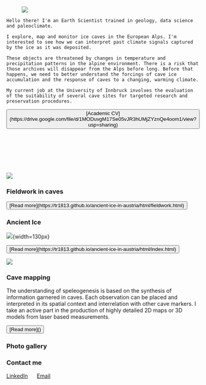 
<!--- A profile pic and small blurb?--->


<div style="height:100px" aria-hidden="true" class="wp-block-spacer"></div>


<div class=media-text id=short-description>
<figure>
	<img loading=lazy src=https://tr1813.github.io/ancient-ice-in-austria/gallery/long_profile.jpg>
</figure>
<div class=text>
	
	Hello there! I'm an Earth Scientist trained in geology, data science and paleoclimate. 
	
	I explore, map and monitor ice caves in the European Alps. I'm interested to see how we can interpret past climate signals captured by the ice as it was deposited.
	
	These objects are threatened by changes in temperature and precipitation patterns in the alpine environment. There is a risk that those archives will disappear from the Alps before long. Before that happens, we need to better understand the forcings of cave ice accumulation and the response of caves to a changing, warming climate.  

	My current job at the University of Innbruck involves the evaluation of the suitability of several cave sites for targeted research and preservation procedures.

</div>	

<button>
[Academic CV](https://drive.google.com/file/d/1MODuvgM17Se05vJR3hUMjZYznQe4oom1/view?usp=sharing)
</button>
<div style="height:100px" aria-hidden="true" class="wp-block-spacer"></div>
</div>


![](https://tr1813.github.io/ancient-ice-in-austria/gallery/fieldwork.jpg)

### Fieldwork in caves

<button>
[Read more](https://tr1813.github.io/ancient-ice-in-austria/html/fieldwork.html)
</button>


### Ancient Ice

![](https://tr1813.github.io/ancient-ice-in-austria/gallery/ice-cave-concept.png){width=130px}

<button>
[Read more](https://tr1813.github.io/ancient-ice-in-austria/html/index.html)
</button>

![](https://tr1813.github.io/ancient-ice-in-austria/gallery/victoria_inset.png)

### Cave mapping

The understanding of speleogenesis is based on the synthesis of information garnered in caves.
Each observation can be placed and interpreted in its spatial context and interrelation with other cave markers.
I take an active part in the production of highly detailed 2D maps or 3D models from laser based measurements.

<button>
[Read more]()
</button>

### Photo gallery




### Contact me

[LinkedIn]("https://linkedin.com/in/tanguy-racine-7545b490")       [Email]("tanguy.racine@student.uibk.ac.at")

